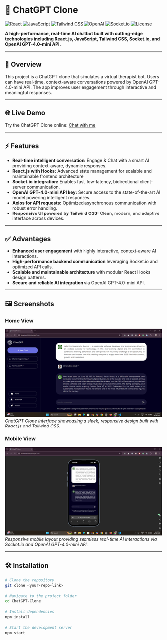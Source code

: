 # 🚀 ChatGPT Clone

[![React](https://img.shields.io/badge/React-v16.8-blue)](https://reactjs.org/) 
[![JavaScript](https://img.shields.io/badge/JavaScript-ES6-yellow)](https://developer.mozilla.org/en-US/docs/Web/JavaScript)
[![Tailwind CSS](https://img.shields.io/badge/TailwindCSS-v3.3-blueviolet)](https://tailwindcss.com/)
[![OpenAI](https://img.shields.io/badge/OpenAI-GPT--4.0--mini-brightgreen)](https://openai.com/)
[![Socket.io](https://img.shields.io/badge/Socket.io-v4.6.1-orange)](https://socket.io/)
[![License](https://img.shields.io/badge/License-MIT-green)](LICENSE)

**A high-performance, real-time AI chatbot built with cutting-edge technologies including React.js, JavaScript, Tailwind CSS, Socket.io, and OpenAI GPT-4.0-mini API.**

---

## 🌟 Overview
This project is a ChatGPT clone that simulates a virtual therapist bot. Users can have real-time, context-aware conversations powered by OpenAI GPT-4.0-mini API. The app improves user engagement through interactive and meaningful responses.

---

## 🌐 Live Demo
Try the ChatGPT Clone online: [Chat with me](https://chatgpt-clone-online.netlify.app/)

---

## ⚡ Features
- **Real-time intelligent conversation:** Engage & Chat with a smart AI providing context-aware, dynamic responses.
- **React.js with Hooks:** Advanced state management for scalable and maintainable frontend architecture.  
- **Socket.io integration:** Enables fast, low-latency, bidirectional client-server communication.  
- **OpenAI GPT-4.0-mini API key:** Secure access to the state-of-the-art AI model powering intelligent responses.  
- **Axios for API requests:** Optimized asynchronous communication with robust error handling.  
- **Responsive UI powered by Tailwind CSS:** Clean, modern, and adaptive interface across devices.  

---

## ✅ Advantages
- **Enhanced user engagement** with highly interactive, context-aware AI interactions.  
- **High-performance backend communication** leveraging Socket.io and optimized API calls.  
- **Scalable and maintainable architecture** with modular React Hooks design patterns.  
- **Secure and reliable AI integration** via OpenAI GPT-4.0-mini API.  

---

## 🖼 Screenshots

### Home View
![Home View](./screenshots/home.png)  
*ChatGPT Clone interface showcasing a sleek, responsive design built with React.js and Tailwind CSS.*

### Mobile View
![Mobile View](./screenshots/mobileView.png)  
*Responsive mobile layout providing seamless real-time AI interactions via Socket.io and OpenAI GPT-4.0-mini API.*

---

## 🛠 Installation

```bash
# Clone the repository
git clone <your-repo-link>

# Navigate to the project folder
cd ChatGPT-Clone

# Install dependencies
npm install

# Start the development server
npm start
